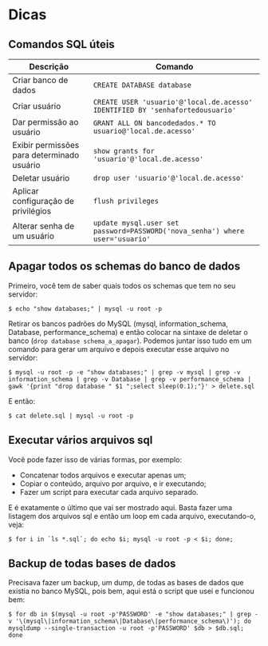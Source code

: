 Dicas
=====

Comandos SQL úteis
------------------

| Descrição | Comando |
|-----------|---------|
| Criar banco de dados | `CREATE DATABASE database` |
| Criar usuário | `CREATE USER 'usuario'@'local.de.acesso' IDENTIFIED BY 'senhafortedousuario'` |
| Dar permissão ao usuário | `GRANT ALL ON bancodedados.* TO usuario@'local.de.acesso'` |
| Exibir permissões para determinado usuário | `show grants for 'usuario'@'local.de.acesso'` |
| Deletar usuário | `drop user 'usuario'@'local.de.acesso'` |
| Aplicar configuração de privilégios | `flush privileges` |
| Alterar senha de um usuário | `update mysql.user set password=PASSWORD('nova_senha') where user='usuario'` |

Apagar todos os schemas do banco de dados
-----------------------------------------

Primeiro, você tem de saber quais todos os schemas que tem no seu servidor:

~~~
$ echo "show databases;" | mysql -u root -p
~~~

Retirar os bancos padrões do MySQL (mysql, information_schema, Database, performance_schema) e então colocar na sintaxe de deletar o banco (`drop database schema_a_apagar`). Podemos juntar isso tudo em um comando para gerar um arquivo e depois executar esse arquivo no servidor:

~~~
$ mysql -u root -p -e "show databases;" | grep -v mysql | grep -v information_schema | grep -v Database | grep -v performance_schema | gawk '{print "drop database " $1 ";select sleep(0.1);"}' > delete.sql
~~~

E então:

~~~
$ cat delete.sql | mysql -u root -p
~~~

Executar vários arquivos sql
----------------------------

Você pode fazer isso de várias formas, por exemplo:

* Concatenar todos arquivos e executar apenas um;
* Copiar o conteúdo, arquivo por arquivo, e ir executando;
* Fazer um script para executar cada arquivo separado.

E é exatamente o último que vai ser mostrado aqui. Basta fazer uma listagem dos arquivos sql e então um loop em cada arquivo, executando-o, veja:

~~~
$ for i in `ls *.sql`; do echo $i; mysql -u root -p < $i; done;
~~~

Backup de todas bases de dados
------------------------------

Precisava fazer um backup, um dump, de todas as bases de dados que existia no banco MySQL, pois bem, aqui está o script que usei e funcionou bem:

~~~
$ for db in $(mysql -u root -p'PASSWORD' -e "show databases;" | grep -v '\(mysql\|information_schema\|Database\|performance_schema\)'); do mysqldump --single-transaction -u root -p'PASSWORD' $db > $db.sql; done
~~~
